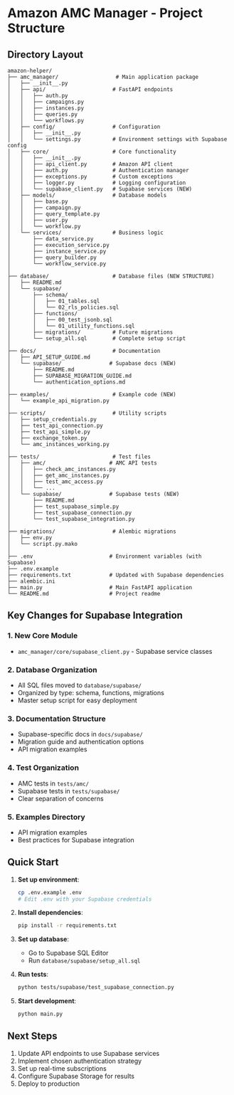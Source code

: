 # Amazon AMC Manager - Project Structure

## Directory Layout

```
amazon-helper/
├── amc_manager/                  # Main application package
│   ├── __init__.py
│   ├── api/                     # FastAPI endpoints
│   │   ├── auth.py
│   │   ├── campaigns.py
│   │   ├── instances.py
│   │   ├── queries.py
│   │   └── workflows.py
│   ├── config/                  # Configuration
│   │   ├── __init__.py
│   │   └── settings.py          # Environment settings with Supabase config
│   ├── core/                    # Core functionality
│   │   ├── __init__.py
│   │   ├── api_client.py        # Amazon API client
│   │   ├── auth.py              # Authentication manager
│   │   ├── exceptions.py        # Custom exceptions
│   │   ├── logger.py            # Logging configuration
│   │   └── supabase_client.py   # Supabase services (NEW)
│   ├── models/                  # Database models
│   │   ├── base.py
│   │   ├── campaign.py
│   │   ├── query_template.py
│   │   ├── user.py
│   │   └── workflow.py
│   └── services/                # Business logic
│       ├── data_service.py
│       ├── execution_service.py
│       ├── instance_service.py
│       ├── query_builder.py
│       └── workflow_service.py
│
├── database/                    # Database files (NEW STRUCTURE)
│   ├── README.md
│   └── supabase/
│       ├── schema/
│       │   ├── 01_tables.sql
│       │   └── 02_rls_policies.sql
│       ├── functions/
│       │   ├── 00_test_jsonb.sql
│       │   └── 01_utility_functions.sql
│       ├── migrations/          # Future migrations
│       └── setup_all.sql        # Complete setup script
│
├── docs/                        # Documentation
│   ├── API_SETUP_GUIDE.md
│   └── supabase/               # Supabase docs (NEW)
│       ├── README.md
│       ├── SUPABASE_MIGRATION_GUIDE.md
│       └── authentication_options.md
│
├── examples/                    # Example code (NEW)
│   └── example_api_migration.py
│
├── scripts/                     # Utility scripts
│   ├── setup_credentials.py
│   ├── test_api_connection.py
│   ├── test_api_simple.py
│   ├── exchange_token.py
│   └── amc_instances_working.py
│
├── tests/                       # Test files
│   ├── amc/                    # AMC API tests
│   │   ├── check_amc_instances.py
│   │   ├── get_amc_instances.py
│   │   ├── test_amc_access.py
│   │   └── ...
│   └── supabase/               # Supabase tests (NEW)
│       ├── README.md
│       ├── test_supabase_simple.py
│       ├── test_supabase_connection.py
│       └── test_supabase_integration.py
│
├── migrations/                  # Alembic migrations
│   ├── env.py
│   └── script.py.mako
│
├── .env                        # Environment variables (with Supabase)
├── .env.example               
├── requirements.txt            # Updated with Supabase dependencies
├── alembic.ini
├── main.py                     # Main FastAPI application
└── README.md                   # Project readme
```

## Key Changes for Supabase Integration

### 1. New Core Module
- `amc_manager/core/supabase_client.py` - Supabase service classes

### 2. Database Organization
- All SQL files moved to `database/supabase/`
- Organized by type: schema, functions, migrations
- Master setup script for easy deployment

### 3. Documentation Structure
- Supabase-specific docs in `docs/supabase/`
- Migration guide and authentication options
- API migration examples

### 4. Test Organization
- AMC tests in `tests/amc/`
- Supabase tests in `tests/supabase/`
- Clear separation of concerns

### 5. Examples Directory
- API migration examples
- Best practices for Supabase integration

## Quick Start

1. **Set up environment**:
   ```bash
   cp .env.example .env
   # Edit .env with your Supabase credentials
   ```

2. **Install dependencies**:
   ```bash
   pip install -r requirements.txt
   ```

3. **Set up database**:
   - Go to Supabase SQL Editor
   - Run `database/supabase/setup_all.sql`

4. **Run tests**:
   ```bash
   python tests/supabase/test_supabase_connection.py
   ```

5. **Start development**:
   ```bash
   python main.py
   ```

## Next Steps

1. Update API endpoints to use Supabase services
2. Implement chosen authentication strategy
3. Set up real-time subscriptions
4. Configure Supabase Storage for results
5. Deploy to production